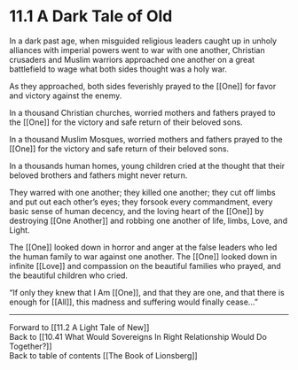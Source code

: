 # 11.1 A Dark Tale of Old

In a dark past age, when misguided religious leaders caught up in unholy alliances with imperial powers went to war with one another, Christian crusaders and Muslim warriors approached one another on a great battlefield to wage what both sides thought was a holy war. 

As they approached, both sides feverishly prayed to the [[One]] for favor and victory against the enemy. 

In a thousand Christian churches, worried mothers and fathers prayed to the [[One]] for the victory and safe return of their beloved sons. 

In a thousand Muslim Mosques, worried mothers and fathers prayed to the [[One]] for the victory and safe return of their beloved sons. 

In a thousands human homes, young children cried at the thought that their beloved brothers and fathers might never return. 

They warred with one another; they killed one another; they cut off limbs and put out each other’s eyes; they forsook every commandment, every basic sense of human decency, and the loving heart of the [[One]] by destroying [[One Another]] and robbing one another of life, limbs, Love, and Light. 

The [[One]] looked down in horror and anger at the false leaders who led the human family to war against one another. The [[One]] looked down in infinite [[Love]] and compassion on the beautiful families who prayed, and the beautiful children who cried.

“If only they knew that I Am [[One]], and that they are one, and that there is enough for [[All]], this madness and suffering would finally cease...”

___

Forward to [[11.2 A Light Tale of New]]  
Back to [[10.41 What Would Sovereigns In Right Relationship Would Do Together?]]  
Back to table of contents [[The Book of Lionsberg]]  
